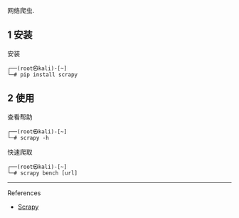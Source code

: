 网络爬虫.

## 1 安装

安装

```shell
┌──(root㉿kali)-[~]
└─# pip install scrapy
```

## 2 使用

查看帮助

```shell
┌──(root㉿kali)-[~]
└─# scrapy -h
```

快速爬取

```shell
┌──(root㉿kali)-[~]
└─# scrapy bench [url]
```

---

References

- [Scrapy](https://scrapy.org/)
